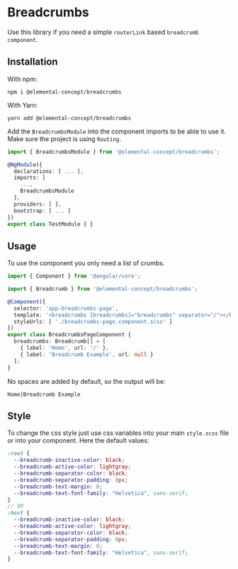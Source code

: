 # Breadcrumbs

Use this library if you need a simple `routerLink` based `breadcrumb component`.

## Installation

With npm:

```Shell
npm i @elemental-concept/breadcrumbs
```

With Yarn:

```Shell
yarn add @elemental-concept/breadcrumbs
```

Add the `BreadcrumbsModule` into the component imports to be able to use it.
Make sure the project is using `Routing`.

```typescript
import { BreadcrumbsModule } from '@elemental-concept/breadcrumbs';

@NgModule({
  declarations: [ ... ],
  imports: [
    ...,
    BreadcrumbsModule
  ],
  providers: [ ],
  bootstrap: [ ... ]
})
export class TestModule { }
```

## Usage

To use the component you only need a list of crumbs.

```typescript
import { Component } from '@angular/core';

import { Breadcrumb } from '@elemental-concept/breadcrumbs';

@Component({
  selector: 'app-breadcrumbs-page',
  template: '<breadcrumbs [breadcrumbs]="breadcrumbs" separator="/"></breadcrumbs>',
  styleUrls: [ './breadcrumbs-page.component.scss' ]
})
export class BreadcrumbsPageComponent {
  breadcrumbs: Breadcrumb[] = [
    { label: 'Home', url: '/' },
    { label: 'Breadcrumb Example', url: null }
  ];
}
```

No spaces are added by default, so the output will be:
```text
Home|Breadcrumb Example
```

## Style

To change the css style just use css variables into your main `style.scss` file or into your component.
Here the default values:

```scss
:root {
  --breadcrumb-inactive-color: black;
  --breadcrumb-active-color: lightgray;
  --breadcrumb-separator-color: black;
  --breadcrumb-separator-padding: 8px;
  --breadcrumb-text-margin: 0;
  --breadcrumb-text-font-family: "Helvetica", sans-serif;
}
// OR
:host {
  --breadcrumb-inactive-color: black;
  --breadcrumb-active-color: lightgray;
  --breadcrumb-separator-color: black;
  --breadcrumb-separator-padding: 8px;
  --breadcrumb-text-margin: 0;
  --breadcrumb-text-font-family: "Helvetica", sans-serif;
}
```
